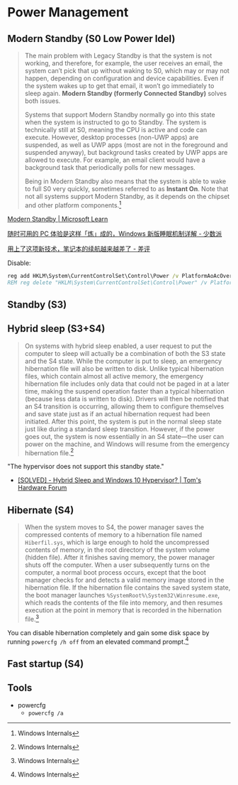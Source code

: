 # Power Management
## Modern Standby (S0 Low Power Idel)
> The main problem with Legacy Standby is that the system is not working, and therefore, for example, the user receives an email, the system can’t pick that up without waking to S0, which may or may not happen, depending on configuration and device capabilities. Even if the system wakes up to get that email, it won’t go immediately to sleep again. **Modern Standby (formerly Connected Standby)** solves both issues.
> 
> Systems that support Modern Standby normally go into this state when the system is instructed to go to Standby. The system is technically still at S0, meaning the CPU is active and code can execute. However, desktop processes (non-UWP apps) are suspended, as well as UWP apps (most are not in the foreground and suspended anyway), but background tasks created by UWP apps are allowed to execute. For example, an email client would have a background task that periodically polls for new messages.
> 
> Being in Modern Standby also means that the system is able to wake to full S0 very quickly, sometimes referred to as **Instant On**. Note that not all systems support Modern Standby, as it depends on the chipset and other platform components.[^winter]

[Modern Standby | Microsoft Learn](https://learn.microsoft.com/en-us/windows-hardware/design/device-experiences/modern-standby)

[随时可用的 PC 体验是这样「炼」成的，Windows 新版睡眠机制详解 - 少数派](https://sspai.com/post/72757)

[用上了这项新技术，笔记本的续航越来越差了 - 差评](https://mp.weixin.qq.com/s/cwh1YLehrDsfG0ttM6KHuw)

Disable:
```cmd
reg add HKLM\System\CurrentControlSet\Control\Power /v PlatformAoAcOverride /t REG_DWORD /d 0
REM reg delete "HKLM\System\CurrentControlSet\Control\Power" /v PlatformAoAcOverride /f
```

## Standby (S3)

## Hybrid sleep (S3+S4)
> On systems with hybrid sleep enabled, a user request to put the computer to sleep will actually be a combination of both the S3 state and the S4 state. While the computer is put to sleep, an emergency hibernation file will also be written to disk. Unlike typical hibernation files, which contain almost all active memory, the emergency hibernation file includes only data that could not be paged in at a later time, making the suspend operation faster than a typical hibernation (because less data is written to disk). Drivers will then be notified that an S4 transition is occurring, allowing them to configure themselves and save state just as if an actual hibernation request had been initiated. After this point, the system is put in the normal sleep state just like during a standard sleep transition. However, if the power goes out, the system is now essentially in an S4 state—the user can power on the machine, and Windows will resume from the emergency hibernation file.[^winter]

"The hypervisor does not support this standby state."
- [\[SOLVED\] - Hybrid Sleep and Windows 10 Hypervisor? | Tom's Hardware Forum](https://forums.tomshardware.com/threads/hybrid-sleep-and-windows-10-hypervisor.3699339/)

## Hibernate (S4)
> When the system moves to S4, the power manager saves the compressed contents of memory to a hibernation file named `Hiberfil.sys`, which is large enough to hold the uncompressed contents of memory, in the root directory of the system volume (hidden file). After it finishes saving memory, the power manager shuts off the computer. When a user subsequently turns on the computer, a normal boot process occurs, except that the boot manager checks for and detects a valid memory image stored in the hibernation file. If the hibernation file contains the saved system state, the boot manager launches `%SystemRoot%\System32\Winresume.exe`, which reads the contents of the file into memory, and then resumes execution at the point in memory that is recorded in the hibernation file.[^winter]

You can disable hibernation completely and gain some disk space by running `powercfg /h off` from an elevated command prompt.[^winter]

## Fast startup (S4)


## Tools
- powercfg
  - `powercfg /a`

[^winter]: Windows Internals